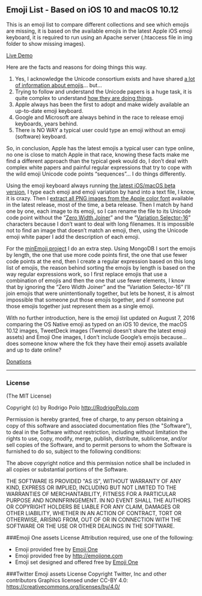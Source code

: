 ## Emoji List - Based on iOS 10 and macOS 10.12

This is an emoji list to compare different collections and see which emojis are missing, it is based on the available emojis in the latest Apple iOS emoji keyboard, it is required to run using an Apache server (.htaccess file in img folder to show missing images).

[Live Demo](http://rodrigopolo.com/files/emojilist/)

Here are the facts and reasons for doing things this way.

1. Yes, I acknowledge the Unicode consortium exists and have shared [a lot of information about emojis](http://unicode.org/emoji/)… but…
2. Trying to follow and understand the Unicode papers is a huge task, it is quite complex to understand [how they are doing things](http://www.unicode.org/Public/emoji/3.0//emoji-data.txt).
3. Apple always has been the first to adopt and make widely available an up-to-date emoji keyboard.
4. Google and Microsoft are always behind in the race to release emoji keyboards, years behind.
5. There is NO WAY a typical user could type an emoji without an emoji (software) keyboard.

So, in conclusion, Apple has the latest emojis a typical user can type online, no one is close to match Apple in that race, knowing these facts make me find a different approach than the typical geek would do, I don’t deal with complex white papers and painful regular expressions that try to cope with the wild emoji Unicode code points “sequences”… I do things differently.

Using the emoji keyboard always running [the latest iOS/macOS beta version](https://beta.apple.com/sp/betaprogram/), I type each emoji and emoji variation by hand into a text file, I know, it is crazy. Then I [extract all PNG images from the Apple color font](https://github.com/rodrigopolo/minEmoji/tree/master/sprite_gen4) available in the latest release, most of the time, a beta release. Then I match by hand one by one, each image to its emoji, so I can rename the file to its Unicode code point without the “[Zero Width Joiner](https://en.wikipedia.org/wiki/Zero-width_joiner)” and the “[Variation Selector-16](http://www.fileformat.info/info/unicode/char/fe0f/index.htm)” characters because I don’t want to deal with long filenames. It is impossible not to find an image that doesn’t match an emoji, then, using the Unicode emoji white paper I add the description of each emoji.

For the [minEmoji project](https://github.com/rodrigopolo/minEmoji) I do an extra step. Using MongoDB I sort the emojis by length, the one that use more code points first, the one that use fewer code points at the end, then I create a regular expression based on this long list of emojis, the reason behind sorting the emojis by length is based on the way regular expressions work, so I first replace emojis that use a combination of emojis and then the one that use fewer elements, I know that by ignoring the “Zero Width Joiner” and the “Variation Selector-16” I’ll join emojis that were unintentionally together, but lets be honest, it is almost impossible that someone put those emojis together, and if someone put those emojis together just represent them as a single emoji.

With no further introduction, here is the emoji list updated on August 7, 2016 comparing the OS Native emoji as typed on an iOS 10 device, the macOS 10.12 images, TweetDeck images (Twemoji doesn’t share the latest emoji assets) and Emoji One images, I don’t include Google’s emojis because… does someone know where the fck they have their emoji assets available and up to date online?

[Donations](http://rodrigopolo.com/about/wp-stream-video/donate)

-------

### License

(The MIT License)

Copyright (c) by Rodrigo Polo http://RodrigoPolo.com

Permission is hereby granted, free of charge, to any person obtaining a copy
of this software and associated documentation files (the "Software"), to deal
in the Software without restriction, including without limitation the rights
to use, copy, modify, merge, publish, distribute, sublicense, and/or sell
copies of the Software, and to permit persons to whom the Software is
furnished to do so, subject to the following conditions:

The above copyright notice and this permission notice shall be included in
all copies or substantial portions of the Software.

THE SOFTWARE IS PROVIDED "AS IS", WITHOUT WARRANTY OF ANY KIND, EXPRESS OR
IMPLIED, INCLUDING BUT NOT LIMITED TO THE WARRANTIES OF MERCHANTABILITY,
FITNESS FOR A PARTICULAR PURPOSE AND NONINFRINGEMENT. IN NO EVENT SHALL THE
AUTHORS OR COPYRIGHT HOLDERS BE LIABLE FOR ANY CLAIM, DAMAGES OR OTHER
LIABILITY, WHETHER IN AN ACTION OF CONTRACT, TORT OR OTHERWISE, ARISING FROM,
OUT OF OR IN CONNECTION WITH THE SOFTWARE OR THE USE OR OTHER DEALINGS IN
THE SOFTWARE.

###Emoji One assets License
Attribution required, use one of the following:
* Emoji provided free by [Emoji One](http://emojione.com/)
* Emoji provided free by http://emojione.com
* Emoji set designed and offered free by [Emoji One](http://emojione.com/)

###Twitter Emoji assets License
Copyright Twitter, Inc and other contributors
Graphics licensed under CC-BY 4.0: https://creativecommons.org/licenses/by/4.0/
